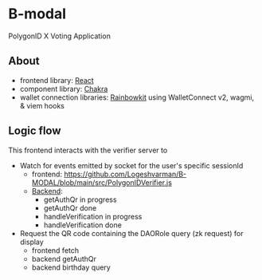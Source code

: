 # B-modal
  PolygonID X Voting Application
## About

- frontend library: [React](https://react.dev/)
- component library: [Chakra](https://chakra-ui.com/)
- wallet connection libraries: [Rainbowkit](https://www.rainbowkit.com/) using WalletConnect v2, wagmi, & viem hooks


## Logic flow

This frontend interacts with the verifier server to

- Watch for events emitted by socket for the user's specific sessionId
  - frontend: https://github.com/Logeshvarman/B-MODAL/blob/main/src/PolygonIDVerifier.js
  - [Backend](https://github.com/Logeshvarman/vc-server/):
    - getAuthQr in progress
    - getAuthQr done
    - handleVerification in progress
    - handleVerification done
- Request the QR code containing the DAORole query (zk request) for display
  - frontend fetch
  - backend getAuthQr
  - backend birthday query

